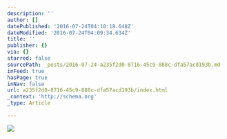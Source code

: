 ```yaml
---
description: ''
author: []
datePublished: '2016-07-24T04:10:18.648Z'
dateModified: '2016-07-24T04:09:34.634Z'
title: ''
publisher: {}
via: {}
starred: false
sourcePath: _posts/2016-07-24-a235f2d0-8716-45c9-888c-dfa57acd193b.md
inFeed: true
hasPage: true
inNav: false
url: a235f2d0-8716-45c9-888c-dfa57acd193b/index.html
_context: 'http://schema.org'
_type: Article

---
```

![](https://the-grid-user-content.s3-us-west-2.amazonaws.com/935cafed-54c9-4743-a8d1-028c6418a1bd.jpg)